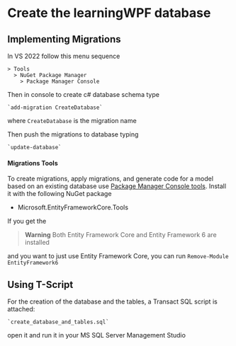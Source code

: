 ﻿# Create the learningWPF database 

## Implementing Migrations
In VS 2022 follow this menu sequence

    > Tools
      > NuGet Package Manager 
        > Package Manager Console

Then in console to create c# database schema type

    `add-migration CreateDatabase`

where `CreateDatabase` is the migration name

Then push the migrations to database typing

    `update-database`

#### Migrations Tools
To create migrations, apply migrations, and generate code for a model based on an existing database use [Package Manager Console tools](https://docs.microsoft.com/en-us/ef/core/cli/powershell). Install it with the following NuGet package
- Microsoft.EntityFrameworkCore.Tools

If you get the

> **Warning**
> Both Entity Framework Core and Entity Framework 6 are installed

and you want to just use Entity Framework Core, you can run `Remove-Module EntityFramework6`

## Using T-Script
For the creation of the database and the tables, a Transact SQL script is attached:

    `create_database_and_tables.sql`

open it and run it in your MS SQL Server Management Studio
